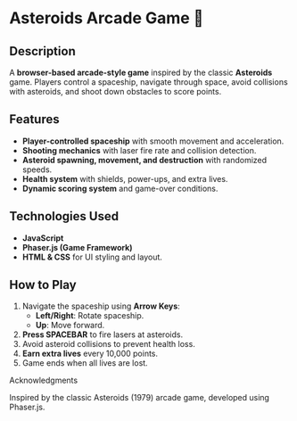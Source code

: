 
# **Asteroids Arcade Game 🚀**

## **Description**
A **browser-based arcade-style game** inspired by the classic **Asteroids** game. Players control a spaceship, navigate through space, avoid collisions with asteroids, and shoot down obstacles to score points.


## **Features**
- **Player-controlled spaceship** with smooth movement and acceleration.
- **Shooting mechanics** with laser fire rate and collision detection.
- **Asteroid spawning, movement, and destruction** with randomized speeds.
- **Health system** with shields, power-ups, and extra lives.
- **Dynamic scoring system** and game-over conditions.

## **Technologies Used**
- **JavaScript**
- **Phaser.js (Game Framework)**
- **HTML & CSS** for UI styling and layout.

## **How to Play**
1. Navigate the spaceship using **Arrow Keys**:
   - **Left/Right**: Rotate spaceship.
   - **Up**: Move forward.
2. **Press SPACEBAR** to fire lasers at asteroids.
3. Avoid asteroid collisions to prevent health loss.
4. **Earn extra lives** every 10,000 points.
5. Game ends when all lives are lost.

Acknowledgments

Inspired by the classic Asteroids (1979) arcade game, developed using Phaser.js.


